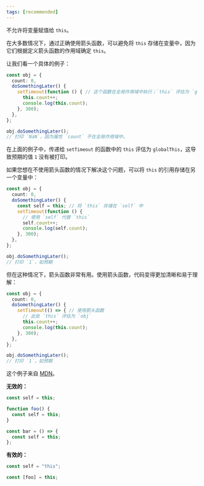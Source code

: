 ```yaml
---
tags: [recommended]
---
```


不允许将变量赋值给 `this`。

在大多数情况下，通过正确使用箭头函数，可以避免将 `this` 存储在变量中，因为它们根据定义箭头函数的作用域确定 `this`。

让我们看一个具体的例子：

```typescript
const obj = {
  count: 0,
  doSomethingLater() {
    setTimeout(function () { // 这个函数在全局作用域中执行；`this` 评估为 `globalThis`
      this.count++;
      console.log(this.count);
    }, 300);
  },
};

obj.doSomethingLater();
// 打印 `NaN`，因为属性 `count` 不在全局作用域中。
```

在上面的例子中，传递给 `setTimeout` 的函数中的 `this` 评估为 `globalThis`，这导致预期的值 `1` 没有被打印。

如果您想在不使用箭头函数的情况下解决这个问题，可以将 `this` 的引用存储在另一个变量中：

```typescript
const obj = {
  count: 0,
  doSomethingLater() {
    const self = this; // 将 `this` 存储在 `self` 中
    setTimeout(function () {
      // 使用 `self` 代替 `this`
      self.count++;
      console.log(self.count);
    }, 300);
  },
};

obj.doSomethingLater();
// 打印 `1`，如预期
```

但在这种情况下，箭头函数非常有用。使用箭头函数，代码变得更加清晰和易于理解：

```typescript
const obj = {
  count: 0,
  doSomethingLater() {
    setTimeout(() => { // 使用箭头函数
      // 此处 `this` 评估为 `obj`
      this.count++;
      console.log(this.count);
    }, 300);
  },
};

obj.doSomethingLater();
// 打印 `1`，如预期
```

这个例子来自
[MDN](https://developer.mozilla.org/en-US/docs/Web/JavaScript/Reference/Functions/Arrow_functions)。

**无效的：**

```typescript
const self = this;

function foo() {
  const self = this;
}

const bar = () => {
  const self = this;
};
```

**有效的：**

```typescript
const self = "this";

const [foo] = this;
```